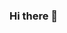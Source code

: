 ### Hi there 👋

<!--
**fbclh/fbclh** is a ✨ _special_ ✨ repository because its `README.md` (this file) appears on your GitHub profile.

Here are some ideas to get you started:

Dribble: 
LinkeIn:
Web:

- 🔭 I’m currently working on ...
- 🌱 I’m currently learning ...
- 👯 I’m looking to collaborate on ...
- 🤔 I’m looking for help with ...
- 💬 Ask me about ...
- 📫 How to reach me: ...
- 😄 Pronouns: ...
- ⚡ Fun fact: ...
-->
